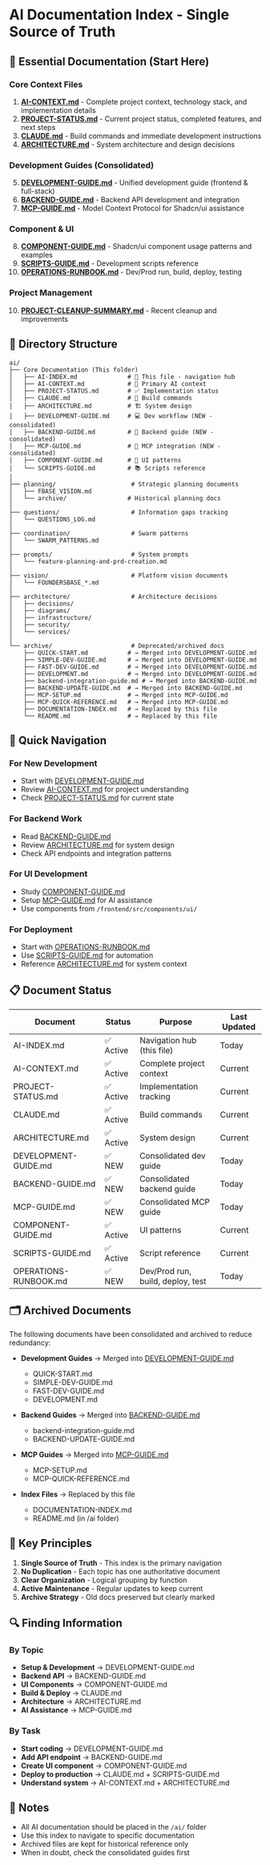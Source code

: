# AI Documentation Index - Single Source of Truth

## 📖 Essential Documentation (Start Here)

### Core Context Files
1. **[AI-CONTEXT.md](./AI-CONTEXT.md)** - Complete project context, technology stack, and implementation details
2. **[PROJECT-STATUS.md](./PROJECT-STATUS.md)** - Current project status, completed features, and next steps
3. **[CLAUDE.md](./CLAUDE.md)** - Build commands and immediate development instructions
4. **[ARCHITECTURE.md](./ARCHITECTURE.md)** - System architecture and design decisions

### Development Guides (Consolidated)
5. **[DEVELOPMENT-GUIDE.md](./DEVELOPMENT-GUIDE.md)** - Unified development guide (frontend & full-stack)
6. **[BACKEND-GUIDE.md](./BACKEND-GUIDE.md)** - Backend API development and integration
7. **[MCP-GUIDE.md](./MCP-GUIDE.md)** - Model Context Protocol for Shadcn/ui assistance

### Component & UI
8. **[COMPONENT-GUIDE.md](./COMPONENT-GUIDE.md)** - Shadcn/ui component usage patterns and examples
9. **[SCRIPTS-GUIDE.md](./SCRIPTS-GUIDE.md)** - Development scripts reference
10. **[OPERATIONS-RUNBOOK.md](./OPERATIONS-RUNBOOK.md)** - Dev/Prod run, build, deploy, testing

### Project Management
10. **[PROJECT-CLEANUP-SUMMARY.md](./PROJECT-CLEANUP-SUMMARY.md)** - Recent cleanup and improvements

## 📁 Directory Structure

```
ai/
├── Core Documentation (This folder)
│   ├── AI-INDEX.md              # 📖 This file - navigation hub
│   ├── AI-CONTEXT.md            # 🎯 Primary AI context
│   ├── PROJECT-STATUS.md        # ✅ Implementation status
│   ├── CLAUDE.md                # 🔧 Build commands
│   ├── ARCHITECTURE.md          # 🏗️ System design
│   ├── DEVELOPMENT-GUIDE.md     # 💻 Dev workflow (NEW - consolidated)
│   ├── BACKEND-GUIDE.md         # 🔌 Backend guide (NEW - consolidated)
│   ├── MCP-GUIDE.md             # 🤖 MCP integration (NEW - consolidated)
│   ├── COMPONENT-GUIDE.md       # 🎨 UI patterns
│   └── SCRIPTS-GUIDE.md         # 📚 Scripts reference
│
├── planning/                     # Strategic planning documents
│   ├── FBASE_VISION.md
│   └── archive/                 # Historical planning docs
│
├── questions/                    # Information gaps tracking
│   └── QUESTIONS_LOG.md
│
├── coordination/                 # Swarm patterns
│   └── SWARM_PATTERNS.md
│
├── prompts/                      # System prompts
│   └── feature-planning-and-prd-creation.md
│
├── vision/                       # Platform vision documents
│   └── FOUNDERSBASE_*.md
│
├── architecture/                 # Architecture decisions
│   ├── decisions/
│   ├── diagrams/
│   ├── infrastructure/
│   ├── security/
│   └── services/
│
└── archive/                      # Deprecated/archived docs
    ├── QUICK-START.md           # → Merged into DEVELOPMENT-GUIDE.md
    ├── SIMPLE-DEV-GUIDE.md      # → Merged into DEVELOPMENT-GUIDE.md
    ├── FAST-DEV-GUIDE.md        # → Merged into DEVELOPMENT-GUIDE.md
    ├── DEVELOPMENT.md           # → Merged into DEVELOPMENT-GUIDE.md
    ├── backend-integration-guide.md # → Merged into BACKEND-GUIDE.md
    ├── BACKEND-UPDATE-GUIDE.md  # → Merged into BACKEND-GUIDE.md
    ├── MCP-SETUP.md             # → Merged into MCP-GUIDE.md
    ├── MCP-QUICK-REFERENCE.md   # → Merged into MCP-GUIDE.md
    ├── DOCUMENTATION-INDEX.md   # → Replaced by this file
    └── README.md                # → Replaced by this file
```

## 🚀 Quick Navigation

### For New Development
- Start with [DEVELOPMENT-GUIDE.md](./DEVELOPMENT-GUIDE.md)
- Review [AI-CONTEXT.md](./AI-CONTEXT.md) for project understanding
- Check [PROJECT-STATUS.md](./PROJECT-STATUS.md) for current state

### For Backend Work
- Read [BACKEND-GUIDE.md](./BACKEND-GUIDE.md)
- Review [ARCHITECTURE.md](./ARCHITECTURE.md) for system design
- Check API endpoints and integration patterns

### For UI Development
- Study [COMPONENT-GUIDE.md](./COMPONENT-GUIDE.md)
- Setup [MCP-GUIDE.md](./MCP-GUIDE.md) for AI assistance
- Use components from `/frontend/src/components/ui/`

### For Deployment
- Start with [OPERATIONS-RUNBOOK.md](./OPERATIONS-RUNBOOK.md)
- Use [SCRIPTS-GUIDE.md](./SCRIPTS-GUIDE.md) for automation
- Reference [ARCHITECTURE.md](./ARCHITECTURE.md) for system context

## 📋 Document Status

| Document | Status | Purpose | Last Updated |
|----------|--------|---------|--------------|
| AI-INDEX.md | ✅ Active | Navigation hub (this file) | Today |
| AI-CONTEXT.md | ✅ Active | Complete project context | Current |
| PROJECT-STATUS.md | ✅ Active | Implementation tracking | Current |
| CLAUDE.md | ✅ Active | Build commands | Current |
| ARCHITECTURE.md | ✅ Active | System design | Current |
| DEVELOPMENT-GUIDE.md | ✅ NEW | Consolidated dev guide | Today |
| BACKEND-GUIDE.md | ✅ NEW | Consolidated backend guide | Today |
| MCP-GUIDE.md | ✅ NEW | Consolidated MCP guide | Today |
| COMPONENT-GUIDE.md | ✅ Active | UI patterns | Current |
| SCRIPTS-GUIDE.md | ✅ Active | Script reference | Current |
| OPERATIONS-RUNBOOK.md | ✅ NEW | Dev/Prod run, build, deploy, test | Today |

## 🗂️ Archived Documents

The following documents have been consolidated and archived to reduce redundancy:

- **Development Guides** → Merged into [DEVELOPMENT-GUIDE.md](./DEVELOPMENT-GUIDE.md)
  - QUICK-START.md
  - SIMPLE-DEV-GUIDE.md
  - FAST-DEV-GUIDE.md
  - DEVELOPMENT.md

- **Backend Guides** → Merged into [BACKEND-GUIDE.md](./BACKEND-GUIDE.md)
  - backend-integration-guide.md
  - BACKEND-UPDATE-GUIDE.md

- **MCP Guides** → Merged into [MCP-GUIDE.md](./MCP-GUIDE.md)
  - MCP-SETUP.md
  - MCP-QUICK-REFERENCE.md

- **Index Files** → Replaced by this file
  - DOCUMENTATION-INDEX.md
  - README.md (in /ai folder)

## 🎯 Key Principles

1. **Single Source of Truth** - This index is the primary navigation
2. **No Duplication** - Each topic has one authoritative document
3. **Clear Organization** - Logical grouping by function
4. **Active Maintenance** - Regular updates to keep current
5. **Archive Strategy** - Old docs preserved but clearly marked

## 🔍 Finding Information

### By Topic
- **Setup & Development** → DEVELOPMENT-GUIDE.md
- **Backend API** → BACKEND-GUIDE.md
- **UI Components** → COMPONENT-GUIDE.md
- **Build & Deploy** → CLAUDE.md
- **Architecture** → ARCHITECTURE.md
- **AI Assistance** → MCP-GUIDE.md

### By Task
- **Start coding** → DEVELOPMENT-GUIDE.md
- **Add API endpoint** → BACKEND-GUIDE.md
- **Create UI component** → COMPONENT-GUIDE.md
- **Deploy to production** → CLAUDE.md + SCRIPTS-GUIDE.md
- **Understand system** → AI-CONTEXT.md + ARCHITECTURE.md

## 📝 Notes

- All AI documentation should be placed in the `/ai/` folder
- Use this index to navigate to specific documentation
- Archived files are kept for historical reference only
- When in doubt, check the consolidated guides first